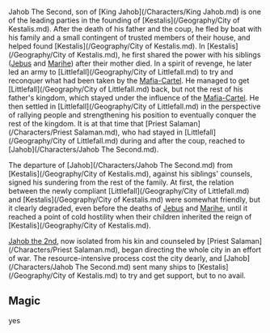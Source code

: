 Jahob The Second, son of [King Jahob](/Characters/King Jahob.md) is one of the leading parties in the founding of [Kestalis](/Geography/City of Kestalis.md).
After the death of his father and the coup, he fled by boat with his family and a small contingent of trusted members of their house, and helped found [Kestalis](/Geography/City of Kestalis.md).
In [Kestalis](/Geography/City of Kestalis.md), he first shared the power with his siblings ([Jebus](/Characters/Jebus.md) and [Marihe](/Characters/Marihe.md)) after their mother died.
In a spirit of revenge, he later led an army to [Littlefall](/Geography/City of Littlefall.md) to try and reconquer what had been taken by the [Mafia-Cartel]().
He managed to get [Littlefall](/Geography/City of Littlefall.md) back, but not the rest of his father's kingdom, which stayed under the influence of the [Mafia-Cartel]().
He then settled in [Littlefall](/Geography/City of Littlefall.md) in the perspective of rallying people and strengthening his position to eventually conquer the rest of the kingdom.
It is at that time that [Priest Salaman](/Characters/Priest Salaman.md), who had stayed in [Littlefall](/Geography/City of Littlefall.md) during and after the coup, reached to [Jahob](/Characters/Jahob The Second.md).

The departure of [Jahob](/Characters/Jahob The Second.md) from [Kestalis](/Geography/City of Kestalis.md), against his siblings' counsels, signed his sundering from the rest of the family.
At first, the relation between the newly compliant [Littlefall](/Geography/City of Littlefall.md) and [Kestalis](/Geography/City of Kestalis.md) were somewhat friendly, but it clearly degraded, even before the deaths of [Jebus](/Characters/Jebus.md) and [Marihe](/Characters/Marihe.md), until it reached a point of cold hostility when their children inherited the reign of [Kestalis](/Geography/City of Kestalis.md).

[Jahob the 2nd](), now isolated from his kin and counseled by [Priest Salaman](/Characters/Priest Salaman.md), began directing the whole city in an effort of war.
The resource-intensive process cost the city dearly, and [Jahob](/Characters/Jahob The Second.md) sent many ships to [Kestalis](/Geography/City of Kestalis.md) to try and get support, but to no avail.


## Magic
yes


